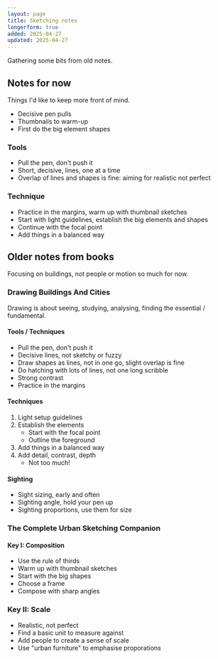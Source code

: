 ```yaml
---
layout: page
title: Sketching notes
longerform: true
added: 2025-04-27
updated: 2025-04-27
---
```


Gathering some bits from old notes.

## Notes for now

Things I'd like to keep more front of mind.

- Decisive pen pulls
- Thumbnails to warm-up
- First do the big element shapes

### Tools

- Pull the pen, don't push it
- Short, decisive, lines, one at a time
- Overlap of lines and shapes is fine: aiming for realistic not perfect

### Technique

- Practice in the margins, warm up with thumbnail sketches
- Start with light guidelines, establish the big elements and shapes
- Continue with the focal point
- Add things in a balanced way

## Older notes from books

Focusing on buildings, not people or motion so much for now.

### Drawing Buildings And Cities

Drawing is about seeing, studying, analysing, finding the essential / fundamental.

#### Tools / Techniques

- Pull the pen, don't push it
- Decisive lines, not sketchy or fuzzy
- Draw shapes as lines, not in one go, slight overlap is fine
- Do hatching with lots of lines, not one long scribble
- Strong contrast
- Practice in the margins

#### Techniques

1. Light setup guidelines
2. Establish the elements
    - Start with the focal point
    - Outline the foreground
3. Add things in a balanced way
4. Add detail, contrast, depth
    - Not too much!

#### Sighting

- Sight sizing, early and often
- Sighting angle, hold your pen up
- Sighting proportions, use them for size

### The Complete Urban Sketching Companion

#### Key I: Composition

- Use the rule of thirds
- Warm up with thumbnail sketches
- Start with the big shapes
- Choose a frame
- Compose with sharp angles

### Key II: Scale

- Realistic, not perfect
- Find a basic unit to measure against
- Add people to create a sense of scale
- Use "urban furniture" to emphasise proporations
